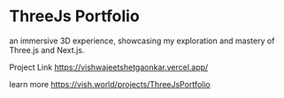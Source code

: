 # ThreeJs Portfolio

an immersive 3D experience, showcasing my exploration and mastery of Three.js and Next.js. 

Project Link
https://vishwajeetshetgaonkar.vercel.app/

learn more
https://vish.world/projects/ThreeJsPortfolio
